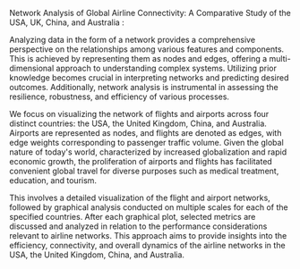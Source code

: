 Network Analysis of Global Airline Connectivity: A Comparative Study of the USA, UK, China, and Australia :

Analyzing data in the form of a network provides a comprehensive perspective on the relationships among various features and components. This is achieved by representing them as nodes and edges, offering a multi-dimensional approach to understanding complex systems. Utilizing prior knowledge becomes crucial in interpreting networks and predicting desired outcomes. Additionally, network analysis is instrumental in assessing the resilience, robustness, and efficiency of various processes.

We focus on visualizing the network of flights and airports across four distinct countries: the USA, the United Kingdom, China, and Australia. Airports are represented as nodes, and flights are denoted as edges, with edge weights corresponding to passenger traffic volume. Given the global nature of today's world, characterized by increased globalization and rapid economic growth, the proliferation of airports and flights has facilitated convenient global travel for diverse purposes such as medical treatment, education, and tourism.

This involves a detailed visualization of the flight and airport networks, followed by graphical analysis conducted on multiple scales for each of the specified countries. After each graphical plot, selected metrics are discussed and analyzed in relation to the performance considerations relevant to airline networks. This approach aims to provide insights into the efficiency, connectivity, and overall dynamics of the airline networks in the USA, the United Kingdom, China, and Australia.
